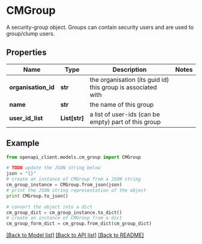 # CMGroup

A security-group object.  Groups can contain security users and are used to group/clump users.

## Properties
Name | Type | Description | Notes
------------ | ------------- | ------------- | -------------
**organisation_id** | **str** | the organisation (its guid id) this group is associated with | 
**name** | **str** | the name of this group | 
**user_id_list** | **List[str]** | a list of user-ids (can be empty) part of this group | 

## Example

```python
from openapi_client.models.cm_group import CMGroup

# TODO update the JSON string below
json = "{}"
# create an instance of CMGroup from a JSON string
cm_group_instance = CMGroup.from_json(json)
# print the JSON string representation of the object
print CMGroup.to_json()

# convert the object into a dict
cm_group_dict = cm_group_instance.to_dict()
# create an instance of CMGroup from a dict
cm_group_form_dict = cm_group.from_dict(cm_group_dict)
```
[[Back to Model list]](../README.md#documentation-for-models) [[Back to API list]](../README.md#documentation-for-api-endpoints) [[Back to README]](../README.md)



